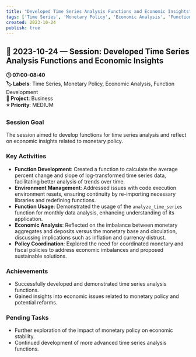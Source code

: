 ```yaml
---
title: "Developed Time Series Analysis Functions and Economic Insights"
tags: ['Time Series', 'Monetary Policy', 'Economic Analysis', 'Function Development']
created: 2023-10-24
publish: true
---
```


## 📅 2023-10-24 — Session: Developed Time Series Analysis Functions and Economic Insights

**🕒 07:00–08:40**  
**🏷️ Labels**: Time Series, Monetary Policy, Economic Analysis, Function Development  
**📂 Project**: Business  
**⭐ Priority**: MEDIUM  


### Session Goal
The session aimed to develop functions for time series analysis and reflect on economic insights related to monetary policy.

### Key Activities
- **Function Development**: Created a function to calculate the average percent change and slope of log-transformed time series data, facilitating better analysis of trends over time.
- **Environment Management**: Addressed issues with code execution environment resets, ensuring continuity by re-importing necessary libraries and redefining functions.
- **Function Usage**: Demonstrated the usage of the `analyze_time_series` function for monthly data analysis, enhancing understanding of its application.
- **Economic Analysis**: Reflected on the imbalance between monetary aggregates and deposits versus the monetary base and circulation, discussing implications such as inflation and currency distrust.
- **Policy Coordination**: Explored the need for coordinated monetary and fiscal policies to address economic imbalances and proposed sustainable solutions.

### Achievements
- Successfully developed and demonstrated time series analysis functions.
- Gained insights into economic issues related to monetary policy and potential reforms.

### Pending Tasks
- Further exploration of the impact of monetary policy on economic stability.
- Continued development of more advanced time series analysis functions.
